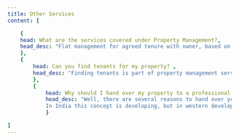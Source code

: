 ```yaml
---
title: Other Services
content: [ 

    {
    head: What are the services covered under Property Management?,
    head_desc: "Flat management for agreed tenure with owner, based on the agreement with owner to obtain letting rights. We identify the right tenant for flat with background check like passport photo id, permanent home/office address proofs, previous tenancy etc and do a complete maintenance for the entire period"
    },
    {
        head: Can you find tenants for my property? ,
        head_desc: "Finding tenants is part of property management services. Renting is easy, but renting to a qualified tenant is much harder. In our qualification process, we take several measures to ensure that the applicant is a good quality tenant. First, the property will be inspected and market rental values will be suggested to owner before looking for tenants. Potential tenants will be searched through newspaper and online advertisements. Background check like employer check, credit history etc will be performed on the potential tenant. Rental agreement will be drafted and signed by us and tenant."
        },
        {
            head: Why should I hand over my property to a professional for property management company?,
            head_desc: "Well, there are several reasons to hand over your property to a professional for property management. The most important one is the multiple skill levels in all areas including labor resource and maximize productivity among other things. You will end up gaining in multiple ways. First and foremost you will have peace of mind. You need not have to disturb or request those unwilling relatives or friends. What you need is service. You pay for it and get it. If there is any lapse on the part of the property management company you can clarify them. But, the same is not possible when you are obligated to ask your friends or relatives. 
            In India this concept is developing, but in western developed countries this concept is very well developed and established. In long term, India needs this services, because apartments and commercial projects will keep increasing, at one stage this become very essential when number of properties grow beyond owner's management limit. Moreover, there are many own properties in multiple cities. Visiting to each city for management will become a big challenge. Owner has to delegate their task to professional property service company like us. For more details, please read home page welcome paragraphs."
            }

]
---
```

<!-- head1:
head1_desc:  -->
